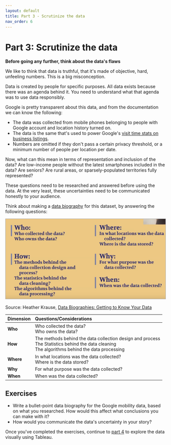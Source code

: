```yaml
---
layout: default
title: Part 3 - Scrutinize the data
nav_order: 6
---
```


# Part 3: Scrutinize the data

**Before going any further, think about the data's flaws**

We like to think that data is truthful, that it's made of objective, hard, unfeeling numbers. This is a big misconception.

Data is created by people for specific purposes. All data exists because there was an agenda behind it. You need to understand what that agenda was to use data responsibly.

Google is pretty transparent about this data, and from the documentation we can know the following:

* The data was collected from mobile phones belonging to people with Google account and location history turned on.
* The data is the same that's used to power Google's [visit time stats on business listings](https://support.google.com/business/answer/6263531?hl=en).
* Numbers are omitted if they don't pass a certain privacy threshold, or a minimum number of people per location per date.

Now, what can this mean in terms of representation and inclusion of the data? Are low-income people without the latest smartphones included in the data? Are seniors? Are rural areas, or sparsely-populated territories fully represented? 

These questions need to be researched and answered before using the data. At the very least, these uncertainties need to be communicated honestly to your audience.

Think about making a [data biography](https://gijn.org/2017/03/27/data-biographies-getting-to-know-your-data/) for this dataset, by answering the following questions:

<img src="assets/img/data-biography.png" alt="Data biography questions" width="600" style="border: 1px solid darkgrey">  

Source: Heather Krause, [Data Biographies: Getting to Know Your Data](https://gijn.org/2017/03/27/data-biographies-getting-to-know-your-data/)

|**Dimension**|**Questions/Considerations**|
|:-----|:-----|
|**Who**| Who collected the data?<br>Who owns the data?| 
|**How**| The methods behind the data collection design and process<br>The Statistics behind the data cleaning<br>The algorithms behind the data processing|
|**Where**| In what locations was the data collected?<br>Where is the data stored?|
|**Why**| For what purpose was the data collected?|
|**When**| When was the data collected?|

## Exercises
* Write a bullet-point data biography for the Google mobility data, based on what you researched. How would this affect what conclusions you can make with it?
* How would you communicate the data's uncertainty in your story?

Once you've completed the exercises, continue to [part 4](part4) to explore the data visually using Tableau.



<!-- Edit the content below for the workshop in question. Once you're ready to publish, remove the comment characters e.g. "<!--" at the start and end -->
<!--

After ensuring that you've followed the [Preparatory steps](preparation), open Tableau and follow along with the workshop recording or slides. 

## Workshop recording

<iframe height="480" width="853" allowfullscreen frameborder=0 src="https://echo360.ca/media/4378b2ec-7d0c-4632-a1e4-5a8076a494da/public?autoplay=false&automute=false"></iframe>

View the original [here](https://echo360.ca/media/4378b2ec-7d0c-4632-a1e4-5a8076a494da/public).


## Workshop slides

<div style="position:relative;padding-top:66.25%;">
<iframe src="//docs.google.com/viewer?url=https://github.com/scds/intro-tableau/raw/main/assets/docs/tableau_20201118.pdf?dl=0&hl=en_US&embedded=true" class="gde-frame" style="position:absolute;top:0;left:0;width:100%;height:100%;border:none;" scrolling="no"></iframe>
</div>
[Download as a PDF](https://github.com/scds/intro-tableau/raw/main/assets/docs/tableau_20201118.pdf)
<br>

## Worksheets
**Coming soon!**


-->
